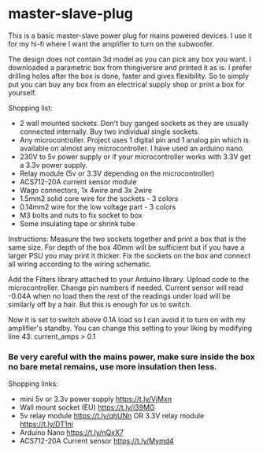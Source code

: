 # master-slave-plug

This is a basic master-slave power plug for mains powered devices. I use it for my hi-fi where I want the amplifier to turn on the subwoofer.

The design does not contain 3d model as you can pick any box you want. I downloaded a parametric box from thingiversre and printed it as is. I prefer drilling holes after the box is done, faster and gives flexibility. So to simply put you can buy any box from an electrical supply shop or print a box for yourself.

Shopping list:
- 2 wall mounted sockets. Don't buy ganged sockets as they are usually connected internally. Buy two individual single sockets.
- Any microcontroller. Project uses 1 digital pin and 1 analog pin which is available on almost any microcontroller. I have used an arduino nano.
- 230V to 5v power supply or if your microcontroller works with 3.3V get a 3.3v power supply.
- Relay module (5v or 3.3V depending on the microcontroller)
- ACS712-20A current sensor module
- Wago connectors, 1x 4wire and 3x 2wire
- 1.5mm2 solid core wire for the sockets - 3 colors
- 0.14mm2 wire for the low voltage part - 3 colors
- M3 bolts and nuts to fix socket to box
- Some insulating tape or shrink tube

Instructions:
Measure the two sockets together and print a box that is the same size. For depth of the box 40mm will be sufficient but if you have a larger PSU you may print it thicker.
Fix the sockets on the box and connect all wiring according to the wiring schematic.

Add the Filters library attached to your Arduino library.
Upload code to the microcontroller. Change pin numbers if needed.
Current sensor will read -0.04A when no load then the rest of the readings under load will be similarly off by a hair. But this is enough for us to switch.

Now it is set to switch above 0.1A load so I can avoid it to turn on with my amplifier's standby. You can change this setting to your liking by modifying line 43:
current_amps > 0.1

### Be very careful with the mains power, make sure inside the box no bare metal remains, use more insulation then less.

Shopping links:
- mini 5v or 3.3v power supply https://t.ly/VjMxn
- Wall mount socket (EU) https://t.ly/i39MG
- 5v relay module https://t.ly/qhUNn
OR
3.3V relay module https://t.ly/DT1ni
- Arduino Nano https://t.ly/nQxX7
- ACS712-20A Current sensor https://t.ly/Mymd4
